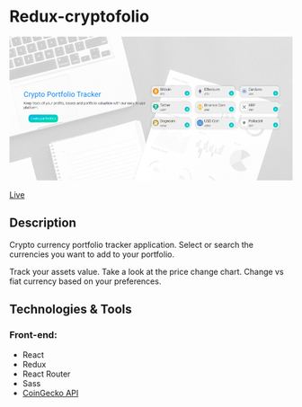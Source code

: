 # Redux-cryptofolio

<img src="public/crypto.png"/>



[Live](https://cryptofolio-app.netlify.app/)

## Description

Crypto currency portfolio tracker application. Select or search the currencies you want to add to your portfolio.

Track your assets value. Take a look at the price change chart. Change vs fiat currency based on your preferences.

## Technologies & Tools

### Front-end:

- React
- Redux
- React Router
- Sass
- [CoinGecko API](https://www.coingecko.com/en)


